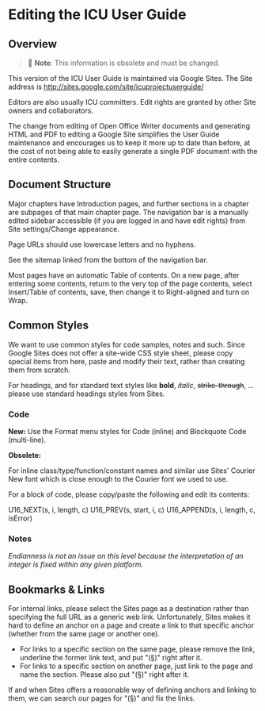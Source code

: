 # Editing the ICU User Guide

## Overview

> :construction: **Note**: This information is obsolete and must be changed.

This version of the ICU User Guide is maintained via Google Sites. The Site
address is <http://sites.google.com/site/icuprojectuserguide/>

Editors are also usually ICU committers. Edit rights are granted by other Site
owners and collaborators.

The change from editing of Open Office Writer documents and generating HTML and
PDF to editing a Google Site simplifies the User Guide maintenance and
encourages us to keep it more up to date than before, at the cost of not being
able to easily generate a single PDF document with the entire contents.

## Document Structure

Major chapters have Introduction pages, and further sections in a chapter are
subpages of that main chapter page. The navigation bar is a manually edited
sidebar accessible (if you are logged in and have edit rights) from Site
settings/Change appearance.

Page URLs should use lowercase letters and no hyphens.

See the sitemap linked from the bottom of the navigation bar.

Most pages have an automatic Table of contents. On a new page, after entering
some contents, return to the very top of the page contents, select Insert/Table
of contents, save, then change it to Right-aligned and turn on Wrap.

## Common Styles

We want to use common styles for code samples, notes and such. Since Google
Sites does not offer a site-wide CSS style sheet, please copy special items from
here, paste and modify their text, rather than creating them from scratch.

For headings, and for standard text styles like **bold**, *italic*,
~~strike-through~~, ... please use standard headings styles from Sites.

### Code

**New:** Use the Format menu styles for Code (inline) and Blockquote Code
(multi-line).

**Obsolete:**

For inline class/type/function/constant names and similar use Sites' Courier New
font which is close enough to the Courier font we used to use.

For a block of code, please copy/paste the following and edit its contents:

U16_NEXT(s, i, length, c)
U16_PREV(s, start, i, c)
U16_APPEND(s, i, length, c, isError)

### Notes

*Endianness is not an issue on this level because the interpretation of an
integer is fixed within any given platform.*

## Bookmarks & Links

For internal links, please select the Sites page as a destination rather than
specifying the full URL as a generic web link.
Unfortunately, Sites makes it hard to define an anchor on a page and create a
link to that specific anchor (whether from the same page or another one).

*   For links to a specific section on the same page, please remove the link,
    underline the former link text, and put "(§)" right after it.
*   For links to a specific section on another page, just link to the page and
    name the section. Please also put "(§)" right after it.

If and when Sites offers a reasonable way of defining anchors and linking to
them, we can search our pages for "(§)" and fix the links.
